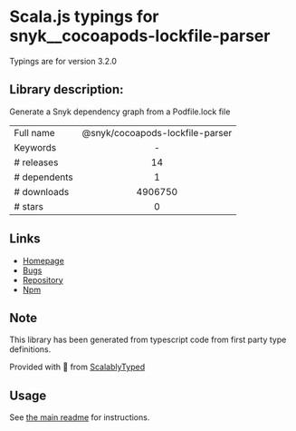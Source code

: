 
# Scala.js typings for snyk__cocoapods-lockfile-parser

Typings are for version 3.2.0

## Library description:
Generate a Snyk dependency graph from a Podfile.lock file

|                    |                 |
| ------------------ | :-------------: |
| Full name          | @snyk/cocoapods-lockfile-parser |
| Keywords           | - |
| # releases         | 14 |
| # dependents       | 1 |
| # downloads        | 4906750 |
| # stars            | 0 |

## Links
- [Homepage](https://github.com/snyk/cocoapods-lockfile-parser#readme)
- [Bugs](https://github.com/snyk/cocoapods-lockfile-parser/issues)
- [Repository](https://github.com/snyk/cocoapods-lockfile-parser)
- [Npm](https://www.npmjs.com/package/%40snyk%2Fcocoapods-lockfile-parser)
    


## Note
This library has been generated from typescript code from first party type definitions.

Provided with :purple_heart: from [ScalablyTyped](https://github.com/oyvindberg/ScalablyTyped)

## Usage
See [the main readme](../../readme.md) for instructions.


